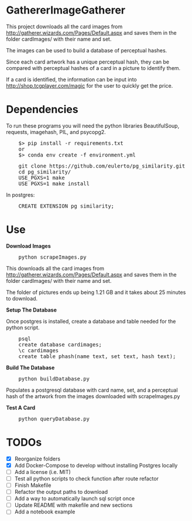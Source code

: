 # GathererImageGatherer

This project downloads all the card images from http://gatherer.wizards.com/Pages/Default.aspx and saves them in the folder cardImages/ with their name and set.

The images can be used to build a database of perceptual hashes.

Since each card artwork has a unique perceptual hash, they can be compared with perceptual hashes of a card in a picture to identify them.

If a card is identified, the information can be input into http://shop.tcgplayer.com/magic for the user to quickly get the price.

# Dependencies

To run these programs you will need the python libraries BeautifulSoup, requests, imagehash, PIL, and psycopg2.
<pre>
    $> pip install -r requirements.txt
    or
    $> conda env create -f environment.yml
</pre>

<pre>
    git clone https://github.com/eulerto/pg_similarity.git
    cd pg_similarity/
    USE_PGXS=1 make
    USE_PGXS=1 make install
</pre>

In postgres:
<pre>
    CREATE EXTENSION pg_similarity;
</pre>

# Use

**Download Images**
<pre>
    python scrapeImages.py
</pre>

This downloads all the card images from http://gatherer.wizards.com/Pages/Default.aspx and saves them in the folder cardImages/ with their name and set.

The folder of pictures ends up being 1.21 GB and it takes about 25 minutes to download.

**Setup The Database**

Once postgres is installed, create a database and table needed for the python script.
<pre>
    psql
    create database cardimages;
    \c cardimages
    create table phash(name text, set text, hash text);
</pre>

**Build The Database**
<pre>
    python buildDatabase.py
</pre>

Populates a postgresql database with card name, set, and a perceptual hash of the artwork from the images downloaded with scrapeImages.py

**Test A Card**
<pre>
    python queryDatabase.py
</pre>

# TODOs

- [x] Reorganize folders
- [x] Add Docker-Compose to develop without installing Postgres locally
- [ ] Add a license (i.e. MIT)
- [ ] Test all python scripts to check function after route refactor
- [ ] Finish Makefile
- [ ] Refactor the output paths to download
- [ ] Add a way to automatically launch sql script once
- [ ] Update README with makefile and new sections
- [ ] Add a notebook example
